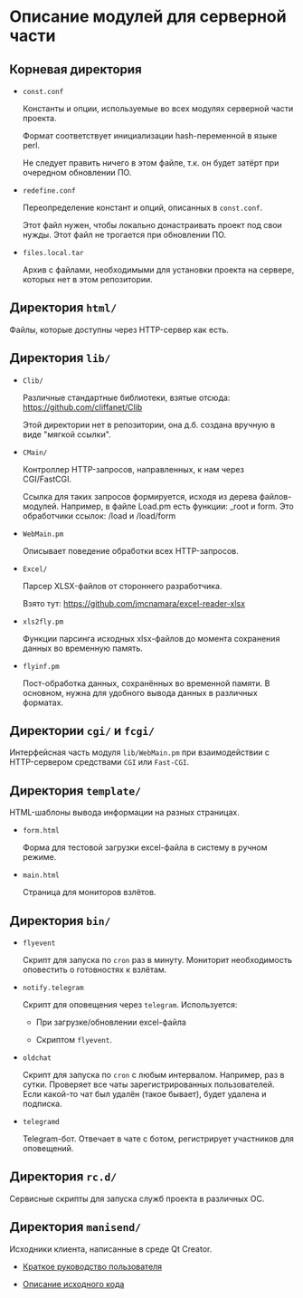 # Описание модулей для серверной части

## Корневая директория

* `const.conf`

    Константы и опции, используемые во всех модулях серверной части проекта.
    
    Формат соответствует инициализации hash-переменной в языке perl.
    
    Не следует править ничего в этом файле, т.к. он будет затёрт при очередном обновлении ПО.

* `redefine.conf`

    Переопределение констант и опций, описанных в `const.conf`.
    
    Этот файл нужен, чтобы локально донастраивать проект под свои нужды. Этот файл не трогается при обновлении ПО.

* `files.local.tar`

    Архив с файлами, необходимыми для установки проекта на сервере, которых нет в этом репозитории.

## Директория `html/`

Файлы, которые доступны через HTTP-сервер как есть.

## Директория `lib/`

* `Clib/`

    Различные стандартные библиотеки, взятые отсюда:
    https://github.com/cliffanet/Clib
    
    Этой директории нет в репозитории, она д.б. создана вручную в виде "мягкой ссылки".

* `CMain/`

    Контроллер HTTP-запросов, направленных, к нам через CGI/FastCGI.
    
    Ссылка для таких запросов формируется, исходя из дерева файлов-модулей.
    Например, в файле Load.pm есть функции: _root и form.
    Это обработчики ссылок: /load и /load/form

* `WebMain.pm`

    Описывает поведение обработки всех HTTP-запросов.

* `Excel/`

    Парсер XLSX-файлов от стороннего разработчика.
    
    Взято тут: https://github.com/jmcnamara/excel-reader-xlsx

* `xls2fly.pm`

    Функции парсинга исходных xlsx-файлов до момента сохранения данных во временную память.

* `flyinf.pm`

    Пост-обработка данных, сохранённых во временной памяти. В основном, нужна для удобного вывода
    данных в различных форматах.

## Директории `cgi/` и `fcgi/`

Интерфейсная часть модуля `lib/WebMain.pm` при взаимодействии с HTTP-сервером средствами `CGI` или `Fast-CGI`.

## Директория `template/`

HTML-шаблоны вывода информации на разных страницах.

* `form.html`

    Форма для тестовой загрузки excel-файла в систему в ручном режиме.

* `main.html`

    Страница для мониторов взлётов.

## Директория `bin/`

* `flyevent`

    Скрипт для запуска по `cron` раз в минуту. Мониторит необходимость оповестить о готовностях к взлётам.

* `notify.telegram`

    Скрипт для оповещения через `telegram`. Используется:
    
    * При загрузке/обновлении excel-файла
    
    * Скриптом `flyevent`.

* `oldchat`

    Скрипт для запуска по `cron` с любым интервалом. Например, раз в сутки.
    Проверяет все чаты зарегистрированных пользователей. Если какой-то чат был удалён (такое бывает),
    будет удалена и подписка.

* `telegramd`

    Telegram-бот. Отвечает в чате с ботом, регистрирует участников для оповещений.

## Директория `rc.d/`

Сервисные скрипты для запуска служб проекта в различных ОС.

## Директория `manisend/`

Исходники клиента, написанные в среде Qt Creator.

* [Краткое руководство пользователя](clientman.md)

* [Описание исходного кода](srcclient.md)

